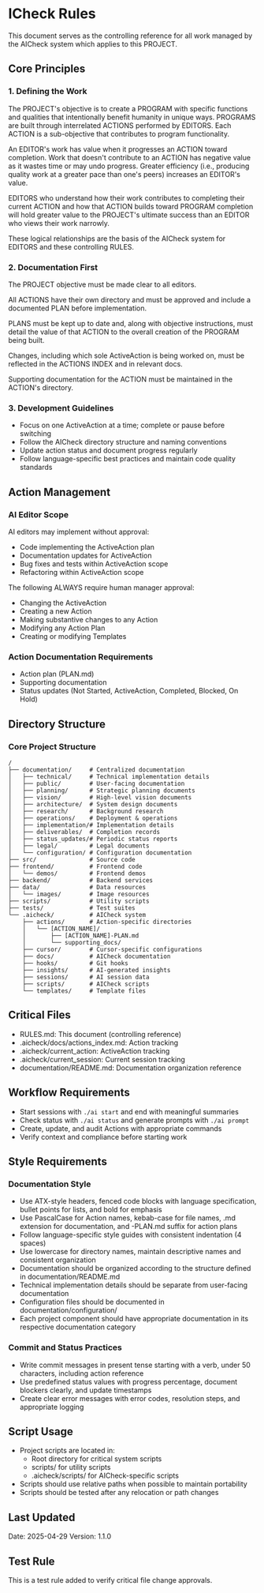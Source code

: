 # ICheck Rules

This document serves as the controlling reference for all work managed by the AICheck system which applies to this PROJECT.

## Core Principles

### 1. Defining the Work

The PROJECT's objective is to create a PROGRAM with specific functions and qualities that intentionally benefit humanity in unique ways. PROGRAMS are built through interrelated ACTIONS performed by EDITORS. Each ACTION is a sub-objective that contributes to program functionality.

An EDITOR's work has value when it progresses an ACTION toward completion. Work that doesn't contribute to an ACTION has negative value as it wastes time or may undo progress. Greater efficiency (i.e., producing quality work at a greater pace than one's peers) increases an EDITOR's value.

EDITORS who understand how their work contributes to completing their current ACTION and how that ACTION builds toward PROGRAM completion will hold greater value to the PROJECT's ultimate success than an EDITOR who views their work narrowly.

These logical relationships are the basis of the AICheck system for EDITORS and these controlling RULES.

### 2. Documentation First

The PROJECT objective must be made clear to all editors.

All ACTIONS have their own directory and must be approved and include a documented PLAN before implementation.

PLANS must be kept up to date and, along with objective instructions, must detail the value of that ACTION to the overall creation of the PROGRAM being built.

Changes, including which sole ActiveAction is being worked on, must be reflected in the ACTIONS INDEX and in relevant docs.

Supporting documentation for the ACTION must be maintained in the ACTION's directory.

### 3. Development Guidelines

- Focus on one ActiveAction at a time; complete or pause before switching
- Follow the AICheck directory structure and naming conventions
- Update action status and document progress regularly
- Follow language-specific best practices and maintain code quality standards

## Action Management

### AI Editor Scope

AI editors may implement without approval:

- Code implementing the ActiveAction plan
- Documentation updates for ActiveAction
- Bug fixes and tests within ActiveAction scope
- Refactoring within ActiveAction scope

The following ALWAYS require human manager approval:

- Changing the ActiveAction
- Creating a new Action
- Making substantive changes to any Action
- Modifying any Action Plan
- Creating or modifying Templates

### Action Documentation Requirements

- Action plan (PLAN.md)
- Supporting documentation
- Status updates (Not Started, ActiveAction, Completed, Blocked, On Hold)

## Directory Structure

### Core Project Structure

```
/
├── documentation/     # Centralized documentation
│   ├── technical/     # Technical implementation details
│   ├── public/        # User-facing documentation
│   ├── planning/      # Strategic planning documents
│   ├── vision/        # High-level vision documents
│   ├── architecture/  # System design documents
│   ├── research/      # Background research
│   ├── operations/    # Deployment & operations
│   ├── implementation/# Implementation details
│   ├── deliverables/  # Completion records
│   ├── status_updates/# Periodic status reports
│   ├── legal/         # Legal documents
│   └── configuration/ # Configuration documentation
├── src/               # Source code
├── frontend/          # Frontend code
│   └── demos/         # Frontend demos
├── backend/           # Backend services
├── data/              # Data resources
│   └── images/        # Image resources
├── scripts/           # Utility scripts
├── tests/             # Test suites
└── .aicheck/          # AICheck system
    ├── actions/       # Action-specific directories
    │   └── [ACTION_NAME]/
    │       ├── [ACTION_NAME]-PLAN.md
    │       └── supporting_docs/
    ├── cursor/        # Cursor-specific configurations
    ├── docs/          # AICheck documentation
    ├── hooks/         # Git hooks
    ├── insights/      # AI-generated insights
    ├── sessions/      # AI session data
    ├── scripts/       # AICheck scripts
    └── templates/     # Template files
```

## Critical Files

- RULES.md: This document (controlling reference)
- .aicheck/docs/actions_index.md: Action tracking
- .aicheck/current_action: ActiveAction tracking
- .aicheck/current_session: Current session tracking
- documentation/README.md: Documentation organization reference

## Workflow Requirements

- Start sessions with `./ai start` and end with meaningful summaries
- Check status with `./ai status` and generate prompts with `./ai prompt`
- Create, update, and audit Actions with appropriate commands
- Verify context and compliance before starting work

## Style Requirements

### Documentation Style

- Use ATX-style headers, fenced code blocks with language specification, bullet points for lists, and bold for emphasis
- Use PascalCase for Action names, kebab-case for file names, .md extension for documentation, and -PLAN.md suffix for action plans
- Follow language-specific style guides with consistent indentation (4 spaces)
- Use lowercase for directory names, maintain descriptive names and consistent organization
- Documentation should be organized according to the structure defined in documentation/README.md
- Technical implementation details should be separate from user-facing documentation
- Configuration files should be documented in documentation/configuration/
- Each project component should have appropriate documentation in its respective documentation category

### Commit and Status Practices

- Write commit messages in present tense starting with a verb, under 50 characters, including action reference
- Use predefined status values with progress percentage, document blockers clearly, and update timestamps
- Create clear error messages with error codes, resolution steps, and appropriate logging

## Script Usage

- Project scripts are located in:
  - Root directory for critical system scripts
  - scripts/ for utility scripts
  - .aicheck/scripts/ for AICheck-specific scripts
- Scripts should use relative paths when possible to maintain portability
- Scripts should be tested after any relocation or path changes

## Last Updated

Date: 2025-04-29
Version: 1.1.0

## Test Rule

This is a test rule added to verify critical file change approvals.
